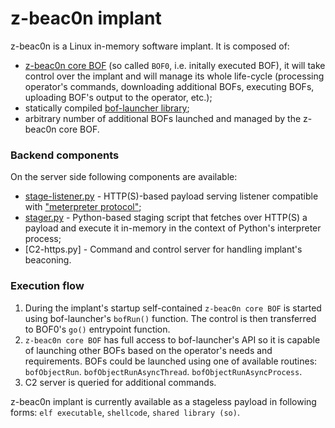 # z-beac0n implant

z-beac0n is a Linux in-memory software implant. It is composed of:

- [z-beac0n core BOF](../../bofs/src/z-beac0n-core.zig) (so called `BOF0`, i.e. initally executed BOF), it will take control over the implant and will manage its whole life-cycle (processing operator's commands, downloading additional BOFs, executing BOFs, uploading BOF's output to the operator, etc.);
- statically compiled [bof-launcher library](../../bof-launcher/src/bof_launcher_api.h);
- arbitrary number of additional BOFs launched and managed by the z-beac0n core BOF.

### Backend components

On the server side following components are available:

- [stage-listener.py](src/stage-listener.py) - HTTP(S)-based payload serving listener compatible with ["meterpreter protocol"](https://github.com/rsmudge/metasploit-loader); 
- [stager.py](src/stager.py) - Python-based staging script that fetches over HTTP(S) a payload and execute it in-memory in the context of Python's interpreter process;
- [C2-https.py] - Command and control server for handling implant's beaconing.

### Execution flow

1. During the implant's startup self-contained `z-beac0n core BOF` is started using bof-launcher's `bofRun()` function. The control is then transferred to BOF0's `go()` entrypoint function.
2. `z-beac0n core BOF` has full access to bof-launcher's API so it is capable of launching other BOFs based on the operator's needs and requirements. BOFs could be launched using one of available routines: `bofObjectRun`. `bofObjectRunAsyncThread`. `bofObjectRunAsyncProcess`.
3. C2 server is queried for additional commands.

z-beac0n implant is currently available as a stageless payload in following forms: `elf executable`, `shellcode`, `shared library (so)`.



